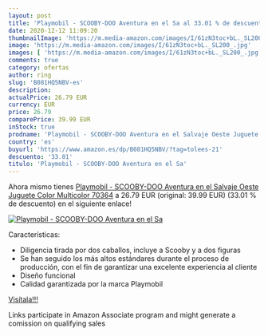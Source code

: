 ```yaml
---
layout: post
title: 'Playmobil - SCOOBY-DOO Aventura en el Sa al 33.01 % de descuento'
date: 2020-12-12 11:09:20
thumbnailImage: 'https://m.media-amazon.com/images/I/61zN3toc+bL._SL200_.jpg'
image: 'https://m.media-amazon.com/images/I/61zN3toc+bL._SL200_.jpg'
images: [ 'https://m.media-amazon.com/images/I/61zN3toc+bL._SL200_.jpg' ]
comments: true
category: ofertas
author: ring
slug: 'B081HQ5NBV-es'
description:
actualPrice: 26.79 EUR
currency: EUR
price: 26.79
comparePrice: 39.99 EUR
inStock: true
prodname: 'Playmobil - SCOOBY-DOO Aventura en el Salvaje Oeste Juguete  Color Multicolor  70364'
country: 'es'
buyurl: 'https://www.amazon.es/dp/B081HQ5NBV/?tag=tolees-21'
descuento: '33.01'
titulo: 'Playmobil - SCOOBY-DOO Aventura en el Sa'
---
```


Ahora mismo tienes [Playmobil - SCOOBY-DOO Aventura en el Salvaje Oeste Juguete  Color Multicolor  70364](https://www.amazon.es/dp/B081HQ5NBV/?tag=tolees-21) a 26.79 EUR (original: 39.99 EUR) (33.01 %  de descuento) en el siguiente enlace!

[![Playmobil - SCOOBY-DOO Aventura en el Sa](https://m.media-amazon.com/images/I/61zN3toc+bL._SL200_.jpg)](https://www.amazon.es/dp/B081HQ5NBV/?tag=tolees-21)

Características:

- Diligencia tirada por dos caballos, incluye a Scooby y a dos figuras
- Se han seguido los más altos estándares durante el proceso de producción, con el fin de garantizar una excelente experiencia al cliente
- Diseño funcional
- Calidad garantizada por la marca Playmobil

[Visítala!!!](https://www.amazon.es/dp/B081HQ5NBV/?tag=tolees-21)

Links participate in Amazon Associate program and might generate a comission on qualifying sales
